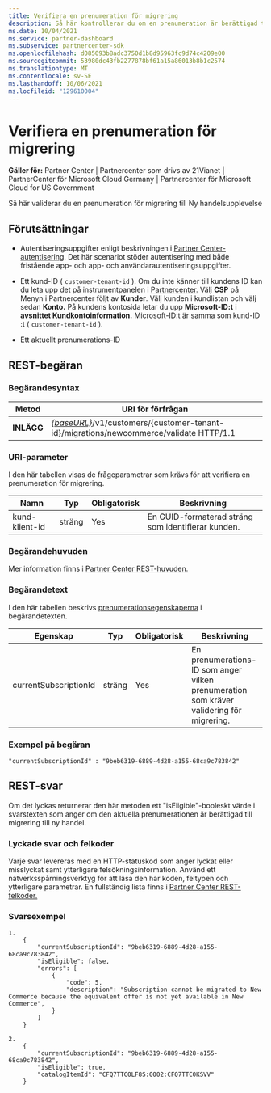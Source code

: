 ```yaml
---
title: Verifiera en prenumeration för migrering
description: Så här kontrollerar du om en prenumeration är berättigad till migrering.
ms.date: 10/04/2021
ms.service: partner-dashboard
ms.subservice: partnercenter-sdk
ms.openlocfilehash: d085093b8adc3750d1b8d95963fc9d74c4209e00
ms.sourcegitcommit: 53980dc43fb2277878bf61a15a86013b8b1c2574
ms.translationtype: MT
ms.contentlocale: sv-SE
ms.lasthandoff: 10/06/2021
ms.locfileid: "129610004"
---
```

# <a name="validate-a-subscription-for-migration"></a>Verifiera en prenumeration för migrering

**Gäller för:** Partner Center | Partnercenter som drivs av 21Vianet | PartnerCenter för Microsoft Cloud Germany | Partnercenter för Microsoft Cloud for US Government

Så här validerar du en prenumeration för migrering till Ny handelsupplevelse

## <a name="prerequisites"></a>Förutsättningar

- Autentiseringsuppgifter enligt beskrivningen i [Partner Center-autentisering](partner-center-authentication.md). Det här scenariot stöder autentisering med både fristående app- och app- och användarautentiseringsuppgifter.

- Ett kund-ID ( `customer-tenant-id` ). Om du inte känner till kundens ID kan du leta upp det på instrumentpanelen i [Partnercenter.](https://partner.microsoft.com/dashboard) Välj **CSP** på Menyn i Partnercenter följt av **Kunder**. Välj kunden i kundlistan och välj sedan **Konto.** På kundens kontosida letar du upp **Microsoft-ID:t** i **avsnittet Kundkontoinformation.** Microsoft-ID:t är samma som kund-ID :t ( `customer-tenant-id` ).

- Ett aktuellt prenumerations-ID

## <a name="rest-request"></a>REST-begäran

### <a name="request-syntax"></a>Begärandesyntax

| Metod  | URI för förfrågan                                                                                                            |
|---------|------------------------------------------------------------------------------------------------------------------------|
|**INLÄGG** | [*{baseURL}*](partner-center-rest-urls.md)/v1/customers/{customer-tenant-id}/migrations/newcommerce/validate HTTP/1.1  |

### <a name="uri-parameter"></a>URI-parameter

I den här tabellen visas de frågeparametrar som krävs för att verifiera en prenumeration för migrering.

| Namn               | Typ   | Obligatorisk | Beskrivning                                           |
|--------------------|--------|----------|-------------------------------------------------------|
| kund-klient-id | sträng | Yes      | En GUID-formaterad sträng som identifierar kunden. |

### <a name="request-headers"></a>Begärandehuvuden

Mer information finns i [Partner Center REST-huvuden.](headers.md)

### <a name="request-body"></a>Begärandetext

I den här tabellen beskrivs [prenumerationsegenskaperna](subscription-resources.md) i begärandetexten.

| Egenskap              | Typ             | Obligatorisk        | Beskrivning |
|-----------------------|------------------|-----------------|-----------------------------------------------------------------------------------------------------------|
| currentSubscriptionId | sträng           | Yes             | En prenumerations-ID som anger vilken prenumeration som kräver validering för migrering.            |

### <a name="request-example"></a>Exempel på begäran

```http
"currentSubscriptionId" : "9beb6319-6889-4d28-a155-68ca9c783842"
```

## <a name="rest-response"></a>REST-svar

Om det lyckas returnerar den här metoden ett "isEligible"-booleskt värde i svarstexten som anger om den aktuella prenumerationen är berättigad till migrering till ny handel.

### <a name="response-success-and-error-codes"></a>Lyckade svar och felkoder

Varje svar levereras med en HTTP-statuskod som anger lyckat eller misslyckat samt ytterligare felsökningsinformation. Använd ett nätverksspårningsverktyg för att läsa den här koden, feltypen och ytterligare parametrar. En fullständig lista finns i [Partner Center REST-felkoder.](error-codes.md)

### <a name="response-examples"></a>Svarsexempel

```http
1. 
    {
        "currentSubscriptionId": "9beb6319-6889-4d28-a155-68ca9c783842",
        "isEligible": false,
        "errors": [
            {
                "code": 5,
                "description": "Subscription cannot be migrated to New Commerce because the equivalent offer is not yet available in New Commerce",
            }
        ]
    }
```

```http
2. 
    {
        "currentSubscriptionId": "9beb6319-6889-4d28-a155-68ca9c783842",
        "isEligible": true,
        "catalogItemId": "CFQ7TTC0LF8S:0002:CFQ7TTC0KSVV"
    }
```
